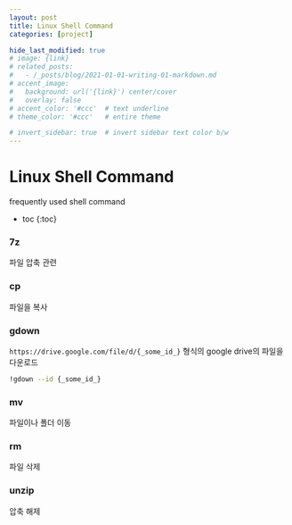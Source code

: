```yaml
---
layout: post
title: Linux Shell Command
categories: [project]

hide_last_modified: true
# image: {link}
# related_posts:
#   - /_posts/blog/2021-01-01-writing-01-markdown.md
# accent_image: 
#   background: url('{link}') center/cover
#   overlay: false
# accent_color: '#ccc'  # text underline
# theme_color: '#ccc'   # entire theme

# invert_sidebar: true  # invert sidebar text color b/w
---
```


# Linux Shell Command

frequently used shell command

- toc
{:toc}

### 7z

파일 압축 관련

### cp

파일을 복사

### gdown

 `https://drive.google.com/file/d/{_some_id_}` 형식의 google drive의 파일을 다운로드

~~~sh
!gdown --id {_some_id_}
~~~

### mv

파일이나 폴더 이동

### rm

파일 삭제

### unzip

압축 해제


